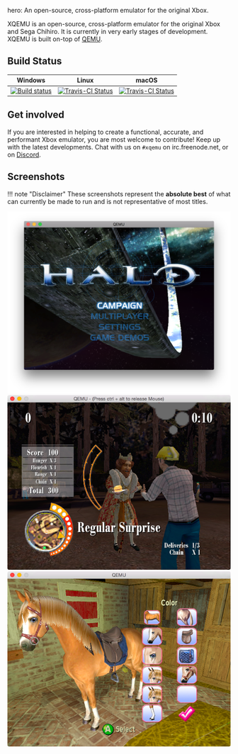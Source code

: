 hero: An open-source, cross-platform emulator for the original Xbox.

XQEMU is an open-source, cross-platform emulator for the original Xbox and Sega
Chihiro. It is currently in very early stages of development. XQEMU is built
on-top of [QEMU](https://github.com/qemu/qemu).

Build Status
------------
| Windows | Linux | macOS |
| ------- | ----- | ----- |
| [![Build status](https://ci.appveyor.com/api/projects/status/uq15hyv04dgkil64/branch/xbox-2.x-rebase?svg=true)](https://ci.appveyor.com/project/mborgerson/xqemu-99msh/branch/xbox-2.x-rebase) | [![Travis-CI Status](https://travis-ci.org/xqemu/xqemu.svg?branch=xbox-2.x-rebase)](https://travis-ci.org/xqemu/xqemu) | [![Travis-CI Status](https://travis-ci.org/xqemu/xqemu.svg?branch=xbox-2.x-rebase)](https://travis-ci.org/xqemu/xqemu) |

Get involved
------------
If you are interested in helping to create a functional, accurate, and
performant Xbox emulator, you are most welcome to contribute! Keep up with the
latest developments. Chat with us on `#xqemu` on irc.freenode.net, or on
[Discord](https://discord.gg/WxJPPyz).

Screenshots
-----------

!!! note "Disclaimer"
    These screenshots represent the **absolute best** of what can
    currently be made to run and is not representative of most titles.

![Halo](screenshots/halo.png)
![King](screenshots/king.png)
![Barbie](screenshots/barbie.png)